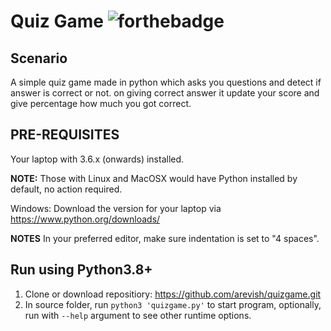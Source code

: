 # Quiz Game  ![forthebadge](https://forthebadge.com/images/badges/made-with-python.svg)
## Scenario
A simple quiz game made in python which asks you questions and detect if answer is correct or not.  on giving correct answer it update your score and give percentage how much you got correct.

## PRE-REQUISITES
Your laptop with 3.6.x (onwards) installed.

**NOTE:** Those with Linux and MacOSX would have Python installed by default, no action required.

Windows: Download the version for your laptop via https://www.python.org/downloads/

**NOTES**
In your preferred editor, make sure indentation is set to "4 spaces".


## Run using Python3.8+
1. Clone or download repositiory: https://github.com/arevish/quizgame.git
2. In source folder, run `python3 'quizgame.py'` to start program, optionally, run with `--help` argument to see other runtime options.
